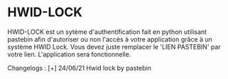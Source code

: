 # HWID-LOCK
HWID-LOCK est un sytème d'authentification fait en python utilisant pastebin afin d'autoriser ou non l'accès à votre application grâce à un système HWID Lock.
Vous devez juste remplacer le 'LIEN PASTEBIN' par votre lien. L'application sera fonctionnelle.

Changelogs : 
[+] 24/06/21 Hwid lock by pastebin 
